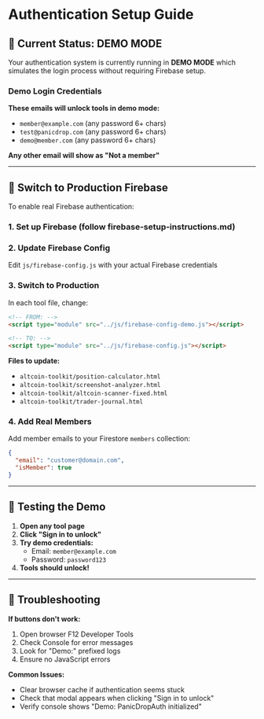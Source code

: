 # Authentication Setup Guide

## 🚀 Current Status: DEMO MODE

Your authentication system is currently running in **DEMO MODE** which simulates the login process without requiring Firebase setup.

### Demo Login Credentials

**These emails will unlock tools in demo mode:**
- `member@example.com` (any password 6+ chars)
- `test@panicdrop.com` (any password 6+ chars) 
- `demo@member.com` (any password 6+ chars)

**Any other email will show as "Not a member"**

---

## 🔧 Switch to Production Firebase

To enable real Firebase authentication:

### 1. Set up Firebase (follow firebase-setup-instructions.md)

### 2. Update Firebase Config
Edit `js/firebase-config.js` with your actual Firebase credentials

### 3. Switch to Production
In each tool file, change:
```html
<!-- FROM: -->
<script type="module" src="../js/firebase-config-demo.js"></script>

<!-- TO: -->
<script type="module" src="../js/firebase-config.js"></script>
```

**Files to update:**
- `altcoin-toolkit/position-calculator.html`
- `altcoin-toolkit/screenshot-analyzer.html`
- `altcoin-toolkit/altcoin-scanner-fixed.html`  
- `altcoin-toolkit/trader-journal.html`

### 4. Add Real Members
Add member emails to your Firestore `members` collection:
```json
{
  "email": "customer@domain.com",
  "isMember": true
}
```

---

## 🧪 Testing the Demo

1. **Open any tool page**
2. **Click "Sign in to unlock"**
3. **Try demo credentials:**
   - Email: `member@example.com`
   - Password: `password123`
4. **Tools should unlock!**

---

## 🐛 Troubleshooting

**If buttons don't work:**
1. Open browser F12 Developer Tools
2. Check Console for error messages
3. Look for "Demo:" prefixed logs
4. Ensure no JavaScript errors

**Common Issues:**
- Clear browser cache if authentication seems stuck
- Check that modal appears when clicking "Sign in to unlock"
- Verify console shows "Demo: PanicDropAuth initialized"
